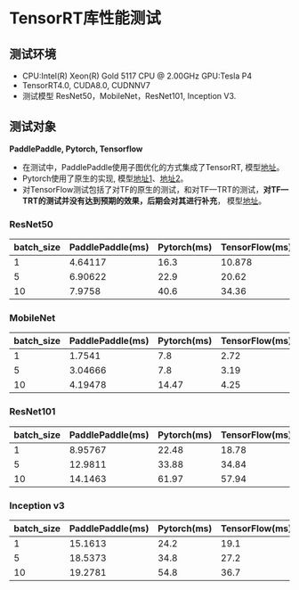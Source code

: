 # TensorRT库性能测试

## 测试环境
- CPU:Intel(R) Xeon(R) Gold 5117 CPU @ 2.00GHz GPU:Tesla P4
- TensorRT4.0, CUDA8.0, CUDNNV7
- 测试模型 ResNet50，MobileNet，ResNet101, Inception V3.

## 测试对象
**PaddlePaddle, Pytorch, Tensorflow**   

- 在测试中，PaddlePaddle使用子图优化的方式集成了TensorRT, 模型[地址](https://github.com/PaddlePaddle/models/tree/develop/fluid/PaddleCV/image_classification/models)。
- Pytorch使用了原生的实现, 模型[地址1](https://github.com/pytorch/vision/tree/master/torchvision/models)、[地址2](https://github.com/marvis/pytorch-mobilenet)。
- 对TensorFlow测试包括了对TF的原生的测试，和对TF—TRT的测试，**对TF—TRT的测试并没有达到预期的效果，后期会对其进行补充**， 模型[地址](https://github.com/tensorflow/models)。


### ResNet50 
 
|batch_size|PaddlePaddle(ms)|Pytorch(ms)|TensorFlow(ms)|
|---|---|---|---|
|1|4.64117 |16.3|10.878|
|5|6.90622| 22.9 |20.62|
|10|7.9758 |40.6|34.36|

### MobileNet
|batch_size|PaddlePaddle(ms)|Pytorch(ms)|TensorFlow(ms)|
|---|---|---|---|
|1| 1.7541 | 7.8 |2.72|
|5| 3.04666 | 7.8 |3.19|
|10|4.19478 | 14.47 |4.25|

### ResNet101
|batch_size|PaddlePaddle(ms)|Pytorch(ms)|TensorFlow(ms)|
|---|---|---|---|
|1|8.95767| 22.48 |18.78|
|5|12.9811 | 33.88 |34.84|
|10|14.1463| 61.97 |57.94|


### Inception v3
|batch_size|PaddlePaddle(ms)|Pytorch(ms)|TensorFlow(ms)|
|---|---|---|---|
|1|15.1613 | 24.2 |19.1|
|5|18.5373 | 34.8 |27.2|
|10|19.2781| 54.8 |36.7|




